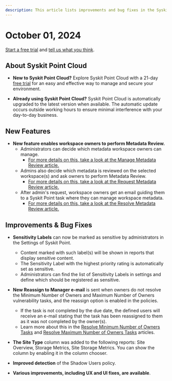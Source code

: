 ```yaml
---
description: This article lists improvements and bug fixes in the Syskit Point Cloud version 2024.5.64.2
---
```


# October 01, 2024

[Start a free trial](https://www.syskit.com/products/point/free-trial/) and [tell us what you think](https://www.syskit.com/company/contact-us/).

## About Syskit Point Cloud

* **New to Syskit Point Cloud?** Explore Syskit Point Cloud with a 21-day [free trial](https://www.syskit.com/products/point/free-trial/) for an easy and effective way to manage and secure your environment.

* **Already using Syskit Point Cloud?** Syskit Point Cloud is automatically upgraded to the latest version when available. The automatic update occurs outside working hours to ensure minimal interference with your day-to-day business.

## New Features

* **New feature enables workspace owners to perform Metadata Review.**
    * Administrators can decide which metadata workspace owners can manage. 
        * [For more details on this, take a look at the Manage Metadata Review article.](../../governance-and-automation/metadata/manage-custom-metadata.md)
    * Admins also decide which metadata is reviewed on the selected workspace(s) and ask owners to perform Metadata Review.
        * [For more details on this, take a look at the Request Metadata Review article.](../../governance-and-automation/metadata/request-metadata-review.md)
    * After admin's request, workspace owners get an email guiding them to a Syskit Point task where they can manage workspace metadata.
        * [For more details on this, take a look at the Resolve Metadata Review article.](../../point-collaborators/resolve-governance-tasks/metadata-review.md) 


## Improvements & Bug Fixes

* **Sensitivity Labels** can now be marked as sensitive by administrators in the Settings of Syskit Point. 
    * Content marked with such label(s) will be shown in reports that display sensitive content.
    * The Sensitivity Label with the highest priority rating is automatically set as sensitive.
    * Administrators can find the list of Sensitivity Labels in settings and define which should be registered as sensitive.

* **New Reassign to Manager e-mail** is sent when owners do not resolve the Minimum Number of Owners and Maximum Number of Owners vulnerability tasks, and the reassign option is enabled in the policies.
    * If the task is not completed by the due date, the defined users will receive an e-mail stating that the task has been reassigned to them as it was not completed by the owner(s).
    * Learn more about this in the [Resolve Minimum Number of Owners Tasks](../../point-collaborators/resolve-governance-tasks/minimum-number-of-owners.md) and [Resolve Maximum Number of Owners Tasks](../../point-collaborators/resolve-governance-tasks/maximum-number-of-owners.md) articles. 

* **The Site Type** column was added to the following reports: Site Overview, Storage Metrics, Site Storage Metrics. You can show the column by enabling it in the column chooser.

* **Improved detection** of the Shadow Users policy.

* **Various improvements, including UX and UI fixes, are available**.